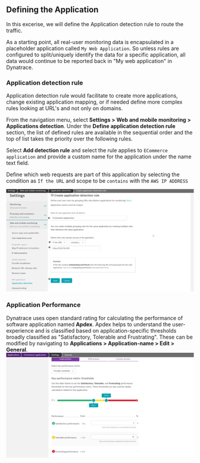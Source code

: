 ## Defining the Application

In this excerise, we will define the Application detection rule to route the traffic.

As a starting point, all real-user monitoring data is encapsulated in a placeholder application called `My Web Application`. So unless rules are configured to split/uniquely identify the data for a specific application, all data would continue to be reported back in "My web application" in Dynatrace.

### Application detection rule

Application detection rule would facilitate to create more applications, change existing application mapping, or if needed define more complex rules looking at URL's and not only on domains.

From the navigation menu, select **Settings > Web and mobile monitoring > Applications detection**. Under the **Define application detection rule** section, the list of defined rules are available in the sequential order and the top of list takes the priority over the following rules.

Select **Add detection rule** and select the rule applies to `ECommerce application` and provide a custom name for the application under the name text field.

Define which web requests are part of this application by selecting the condition as `If the URL` and scope to be `contains` with the  `AWS IP ADDRESS`

![Application-Definition](../../../assets/images/Application-Rule.png)

### Application Performance
Dynatrace uses open standard rating for calculating the performance of software application named **Apdex**. Apdex helps to understand the user-experience and is classified based on application-specific thresholds broadly classified as "Satisfactory, Tolerable and Frustrating". These can be modified by navigating to **Applications > Application-name > Edit > General**.
![Apdex](../../../assets/images/apdex.png)


